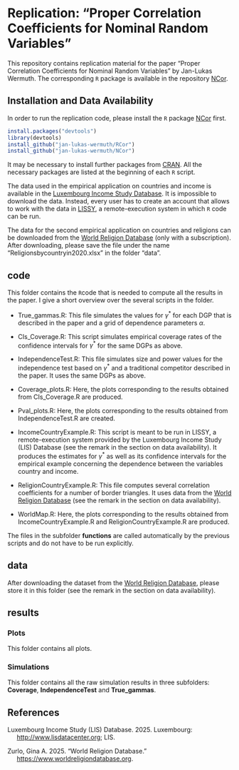 
<!-- README.md is generated from README.Rmd. Please edit that file -->

# Replication: “Proper Correlation Coefficients for Nominal Random Variables”

<!-- badges: start -->
<!-- badges: end -->

This repository contains replication material for the paper “Proper
Correlation Coefficients for Nominal Random Variables” by Jan-Lukas
Wermuth. The corresponding `R` package is available in the repository
[NCor](https://github.com/jan-lukas-wermuth/NCor).

## Installation and Data Availability

In order to run the replication code, please install the `R` package
[NCor](https://github.com/jan-lukas-wermuth/NCor) first.

``` r
install.packages("devtools")
library(devtools)
install_github("jan-lukas-wermuth/RCor")
install_github("jan-lukas-wermuth/NCor")
```

It may be necessary to install further packages from
[CRAN](https://cran.r-project.org). All the necessary packages are
listed at the beginning of each `R` script.

The data used in the empirical application on countries and income is
available in the [Luxembourg Income Study
Database](https://www.lisdatacenter.org). It is impossible to download
the data. Instead, every user has to create an account that allows to
work with the data in
[LISSY](https://www.lisdatacenter.org/data-access/lissy/), a
remote-execution system in which `R` code can be run.

The data for the second empirical application on countries and religions
can be downloaded from the [World Religion
Database](https://www.worldreligiondatabase.org) (only with a
subscription). After downloading, please save the file under the name
“Religionsbycountryin2020.xlsx” in the folder “data”.

## code

This folder contains the `R`code that is needed to compute all the
results in the paper. I give a short overview over the several scripts
in the folder.

- True_gammas.R: This file simulates the values for $\gamma^*$ for each
  DGP that is described in the paper and a grid of dependence parameters
  $\alpha$.

- CIs_Coverage.R: This script simulates empirical coverage rates of the
  confidence intervals for $\gamma^*$ for the same DGPs as above.

- IndependenceTest.R: This file simulates size and power values for the
  independence test based on $\gamma^*$ and a traditional competitor
  described in the paper. It uses the same DGPs as above.

- Coverage_plots.R: Here, the plots corresponding to the results
  obtained from CIs_Coverage.R are produced.

- Pval_plots.R: Here, the plots corresponding to the results obtained
  from IndependenceTest.R are created.

- IncomeCountryExample.R: This script is meant to be run in LISSY, a
  remote-execution system provided by the Luxembourg Income Study (LIS)
  Database (see the remark in the section on data availability). It
  produces the estimates for $\gamma^*$ as well as its confidence
  intervals for the empirical example concerning the dependence between
  the variables country and income.

- ReligionCountryExample.R: This file computes several correlation
  coefficients for a number of border triangles. It uses data from the
  [World Religion Database](https://www.worldreligiondatabase.org) (see
  the remark in the section on data availability).

- WorldMap.R: Here, the plots corresponding to the results obtained from
  IncomeCountryExample.R and ReligionCountryExample.R are produced.

The files in the subfolder **functions** are called automatically by the
previous scripts and do not have to be run explicitly.

## data

After downloading the dataset from the [World Religion
Database](https://www.worldreligiondatabase.org), please store it in
this folder (see the remark in the section on data availability).

## results

### Plots

This folder contains all plots.

### Simulations

This folder contains all the raw simulation results in three subfolders:
**Coverage**, **IndependenceTest** and **True_gammas**.

## References

<div id="refs" class="references csl-bib-body hanging-indent">

<div id="ref-LIS2025" class="csl-entry">

Luxembourg Income Study (LIS) Database. 2025. Luxembourg:
<http://www.lisdatacenter.org>; LIS.

</div>

<div id="ref-WRD2025" class="csl-entry">

Zurlo, Gina A. 2025. “World Religion Database.”
<https://www.worldreligiondatabase.org>.

</div>

</div>
